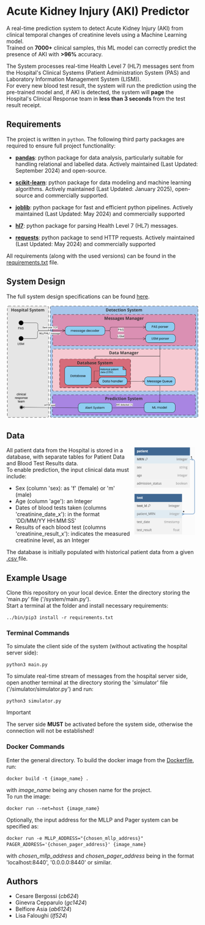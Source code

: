 
# Acute Kidney Injury (AKI) Predictor

A real-time prediction system to detect Acute Kidney Injury (AKI) from clinical temporal changes of creatinine levels using a Machine Learning model.\
Trained on **7000+** clinical samples, this ML model can correctly predict the presence of AKI with **>96%** accuracy.

The System processes real-time Health Level 7 (HL7) messages sent from the Hospital's Clinical Systems (Patient Administration System (PAS) and Laboratory Information Management System (LISM)). \
For every new blood test result, the system will run the prediction using the pre-trained model and, if AKI is detected, the system will **page** the Hospital's Clinical Response team in **less than 3 seconds** from the test result receipt.


## Requirements

The project is written in `python`. The following third party packages are required to ensure full project functionality:

- [**pandas**](https://pandas.pydata.org/): python package for data analysis, particularly suitable for handling relational and labelled data. Actively maintained (Last Updated: September 2024) and open-source.

- [**scikit-learn**](https://scikit-learn.org/stable/index.html): python package for data modeling and machine learning algorithms. Actively maintained (Last Updated: January 2025), open-source and commercially supported.

- [**joblib**](https://joblib.readthedocs.io/en/stable/): python package for fast and efficient python pipelines. Actively maintained (Last Updated: May 2024) and commercially supported

- [**hl7**](https://pypi.org/project/hl7/): python package for parsing Health Level 7 (HL7) messages.

- [**requests**](https://pypi.org/project/hl7/): python package to send HTTP requests. Actively maintained (Last Updated: May 2024) and commercially supported

All requirements (along with the used versions) can be found in the [requirements.txt](requirements.txt) file.


## System Design

The full system design specifications can be found [here](system/system_design).

![Prediction System Design](/system/system_design/system-design.png)


## Data

<img align="right" width="160" height="230" src="system/system_design/database.png" hspace='10px'>

All patient data from the Hospital is stored in a database, with separate tables for Patient Data and Blood Test Results data. \
To enable prediction, the input clinical data must include:

- Sex (column 'sex): as 'f' (female) or 'm' (male)
- Age (column 'age'): an Integer
- Dates of blood tests taken (columns 'creatinine_date_x'): in the format 'DD/MM/YY HH:MM:SS'
- Results of each blood test (columns 'creatinine_result_x'): indicates the measured creatinine level, as an Integer

The database is initially populated with historical patient data from a given [.csv ](data/history.csv)file.


## Example Usage
Clone this repository on your local device. Enter the directory storing the 'main.py' file ('/system/main.py').\
Start a terminal at the folder and install necessary requirements:
```console
../bin/pip3 install -r requirements.txt
```
 ### Terminal Commands
To simulate the client side of the system (without activating the hospital server side):
```console
python3 main.py
```

To simulate real-time stream of messages from the hospital server side, open another terminal at the directory storing the 'simulator' file ('/simulator/simulator.py') and run:
```console
python3 simulator.py
```
> [!IMPORTANT]  
> The server side **MUST** be activated before the system side, otherwise the connection will not be established!

 ### Docker Commands
Enter the general directory. To build the docker image from the [Dockerfile](Dockerfile), run:
 ```console
docker build -t {image_name} .
```
with *image_name* being any chosen name for the project.\
To run the image:
 ```console
docker run --net=host {image_name}
```

Optionally, the input address for the MLLP and Pager system can be specified as:
 ```console
docker run -e MLLP_ADDRESS="{chosen_mllp_address}" PAGER_ADDRESS='{chosen_pager_address}' {image_name}
```
with *chosen_mllp_address* and *chosen_pager_address* being in the format 'localhost:8440', '0.0.0.0:8440' or similar.


## Authors

- Cesare Bergossi (*cb624*)
- Ginevra Cepparulo (*gc1424*)
- Belfiore Asia (*ab6124*)
- Lisa Faloughi (*lf524*)